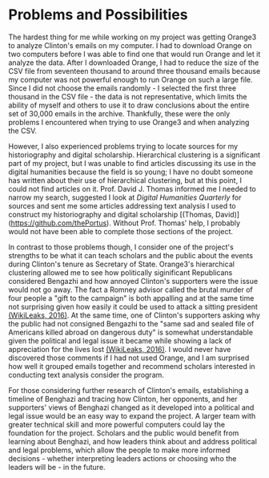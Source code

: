 # Problems and Possibilities

The hardest thing for me while working on my project was getting Orange3 to analyze Clinton's emails on my computer. I had to download Orange on two computers before I was able to find one that would run Orange and let it analyze the data. After I downloaded Orange, I had to reduce the size of the CSV file from seventeen thousand to around three thousand emails because my computer was not powerful enough to run Orange on such a large file. Since I did not choose the emails randomly - I selected the first three thousand in the CSV file  - the data is not representative, which limits the ability of myself and others to use it to draw conclusions about the entire set of 30,000 emails in the archive. Thankfully, these were the only problems I encountered when trying to use Orange3 and when analyzing the CSV.

However, I also experienced problems trying to locate sources for my historiography and digital scholarship. Hierarchical clustering is a significant part of my project, but I was unable to find articles discussing its use in the digital humanities because the field is so young; I have no doubt someone has written about their use of hierarchical clustering, but at this point, I could not find articles on it. Prof. David J. Thomas informed me I needed to narrow my search, suggested I look at _Digital Humanities Quarterly_ for sources and sent me some articles addressing text analysis I used to construct my historiography and digital scholarship [(Thomas, David)] (https://github.com/thePortus). Without Prof. Thomas' help, I probably would not have been able to complete those sections of the project.

In contrast to those problems though, I consider one of the project's strengths to be what it can teach scholars and the public about the events during Clinton's tenure as Secretary of State. Orange3's hierarchical clustering allowed me to see how politically siginificant Republicans considered Bengazhi and how annoyed Clinton's supporters were the issue would not go away. The fact a Romney advisor called the brutal murder of four people a "gift to the campaign" is both appalling and at the same time not surprising given how easily it could be used to attack a sitting president [(WikiLeaks, 2016)](https://wikileaks.org/clinton-emails/). At the same time, one of Clinton's supporters asking why the public had not consigned Bengazhi to the "same sad and sealed file of Americans killed abroad on dangerous duty" is somewhat understandable given the political and legal issue it became while showing a lack of appreciation for the lives lost [(WikiLeaks, 2016)](https://wikileaks.org/clinton-emails/). I would never have discovered those comments if I had not used Orange, and I am surprised how well it grouped emails together and recommend scholars interested in conducting text analysis consider the program. 

For those considering further research of Clinton's emails, establishing a timeline of Benghazi and tracing how Clinton, her opponents, and her supporters' views of Benghazi changed as it developed into a political and legal issue would be an easy way to expand the project. A larger team with greater technical skill and more powerful computers could lay the foundation for the project. Scholars and the public would benefit from learning about Benghazi, and  how leaders think about and address political and legal problems, which allow the people to make more informed decisions - whether interpreting leaders actions or choosing who the leaders will be - in the future.


